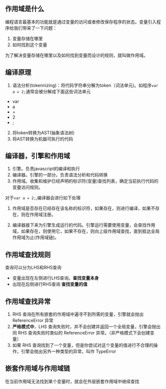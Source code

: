 
## 作用域是什么
编程语言最基本的功能就是通过变量的访问或者修改保存程序的状态。变量引入程序给我们带来了一下问题：
1. 变量存储在哪里
2. 如何找到这个变量

为了解决变量存储在哪里以及如何找到变量而设计的规则，就叫做作用域。

## 编译原理
1. 语法分析(tokennizing)：将代码字符串分解为token（词法单元)。如程序`var a = 2;`通常会被分解成下面这些词法单元
  * var
  * a
  * =
  * 2
  * ;

2. 将token转换为AST(抽象语法树)
3. 将AST转换为机器可执行的代码

## 编译器，引擎和作用域
1. 引擎。负责javascript的编译和执行
2. 编译器。引擎的一部分。负责语法分析和代码转换
3. 作用域。收集和维护已经声明的标识符(变量)查找列表，确定当前执行代码的变量访问规则。

对于`var a = 2;`,编译器会进行如下处理
1. 作用域是否存在已经存在该名称的标识符，如果存在，则进行编译，如果不存在，则在作用域注册。
 
2. 编译器接下来为引擎生成运行的代码。引擎运行需要使用变量，会查找作用域，如果存在，则使用它，如果不存在，则向上级作用域查找，直到抵达全局作用域为止(作用域链)。


## 作用域查找规则
查询可以分为LHS和RHS查询
  * 变量出现在左侧进行LHS查询。**查找变量本身**
  * 出现在后侧进行RHS查询 **查找变量的值**

## 作用域查找异常
1. RHS 查询在所有嵌套的作用域中遍寻不到所需的变量，引擎就会抛出 ReferenceError 异常
2. **严格模式中**，LHS 查询失败时，并不会创建并返回一个全局变量，引擎会抛出同 RHS 查询失败时类似的 ReferenceError 异常。（非严格模式下会创建变量）
3. 如果 RHS 查询找到了一个变量，但是你尝试对这个变量的值进行不合理的操作，引擎会抛出另外一种类型的异常，叫作 TypeError

## 嵌套作用域与作用域链
在当前作用域无法找到某个变量时，就会在外层嵌套作用域中继续查找